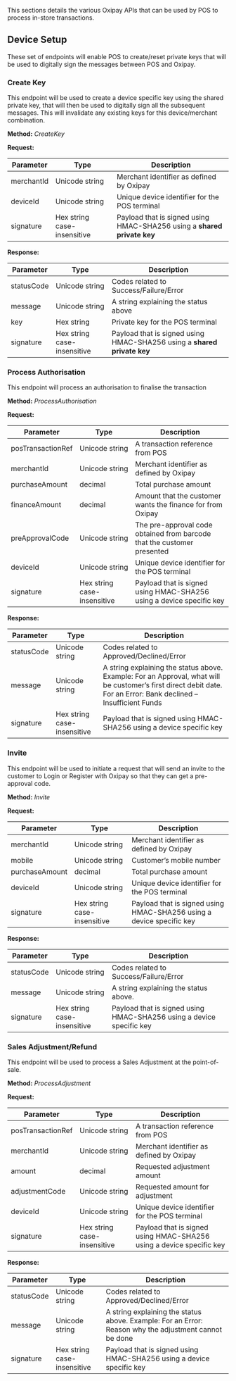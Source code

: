 This sections details the various Oxipay APIs that can be used by POS to process in-store transactions.

## Device Setup

These set of endpoints will enable POS to create/reset private keys that will be used to digitally sign the messages between POS and Oxipay.

### Create Key

This endpoint will be used to create a device specific key using the shared private key, that will then be used to digitally sign all the subsequent messages. This will invalidate any existing keys for this device/merchant combination.

**Method:** *CreateKey*

**Request:**

Parameter | Type | Description
-----------|------|-------------
merchantId | Unicode string | Merchant identifier as defined by Oxipay
deviceId | Unicode string | Unique device identifier for the POS terminal
signature | Hex string case-insensitive | Payload that is signed using HMAC-SHA256 using a **shared private key**

**Response:**

Parameter | Type | Description
-----------|------|-------------
statusCode | Unicode string | Codes related to Success/Failure/Error
message | Unicode string | A string explaining the status above
key | Hex string | Private key for the POS terminal
signature | Hex string case-insensitive | Payload that is signed using HMAC-SHA256 using a **shared private key**


### Process Authorisation

This endpoint will process an authorisation to finalise the transaction

**Method:** *ProcessAuthorisation*

**Request:**

Parameter | Type | Description
-----------|------|-------------
posTransactionRef | Unicode string | A transaction reference from POS
merchantId | Unicode string | Merchant identifier as defined by Oxipay
purchaseAmount | decimal | Total purchase amount
financeAmount | decimal | Amount that the customer wants the finance for from Oxipay
preApprovalCode | Unicode string | The pre-approval code obtained from barcode that the customer presented
deviceId | Unicode string | Unique device identifier for the POS terminal
signature | Hex string case-insensitive | Payload that is signed using HMAC-SHA256 using a device specific key

**Response:**

Parameter | Type | Description
-----------|------|-------------
statusCode | Unicode string | Codes related to Approved/Declined/Error
message | Unicode string | A string explaining the status above. Example: For an Approval, what will be customer’s first direct debit date. For an Error: Bank declined – Insufficient Funds 
signature | Hex string case-insensitive | Payload that is signed using HMAC-SHA256 using a device specific key 


### Invite

This endpoint will be used to initiate a request that will send an invite to the customer to Login or Register with Oxipay so that they can get a pre-approval code.

**Method:** *Invite*

**Request:**

Parameter | Type | Description
-----------|------|-------------
merchantId | Unicode string | Merchant identifier as defined by Oxipay
mobile | Unicode string | Customer’s mobile number
purchaseAmount | decimal | Total purchase amount
deviceId | Unicode string | Unique device identifier for the POS terminal
signature | Hex string case-insensitive | Payload that is signed using HMAC-SHA256 using a device specific key

**Response:**

Parameter | Type | Description
-----------|------|-------------
statusCode | Unicode string | Codes related to Success/Failure/Error
message | Unicode string | A string explaining the status above. 
signature | Hex string case-insensitive | Payload that is signed using HMAC-SHA256 using a device specific key 


### Sales Adjustment/Refund

This endpoint will be used to process a Sales Adjustment at the point-of-sale.

**Method:** *ProcessAdjustment*

**Request:**

Parameter | Type | Description
-----------|------|-------------
posTransactionRef | Unicode string | A transaction reference from POS
merchantId | Unicode string | Merchant identifier as defined by Oxipay
amount | decimal | Requested adjustment amount
adjustmentCode | Unicode string | Requested amount for adjustment
deviceId | Unicode string | Unique device identifier for the POS terminal
signature | Hex string case-insensitive | Payload that is signed using HMAC-SHA256 using a device specific key

**Response:**

Parameter | Type | Description
-----------|------|-------------
statusCode | Unicode string | Codes related to Approved/Declined/Error
message | Unicode string | A string explaining the status above. Example: For an Error: Reason why the adjustment cannot be done
signature | Hex string case-insensitive | Payload that is signed using HMAC-SHA256 using a device specific key 
